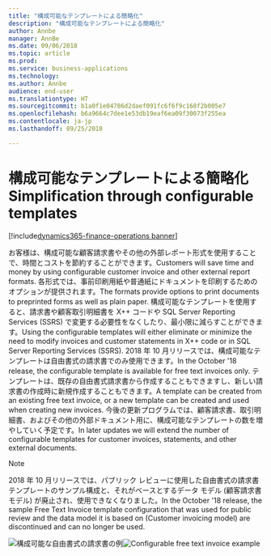 ```yaml
---
title: "構成可能なテンプレートによる簡略化"
description: "構成可能なテンプレートによる簡略化"
author: Annbe
manager: AnnBe
ms.date: 09/06/2018
ms.topic: article
ms.prod: 
ms.service: business-applications
ms.technology: 
ms.author: Annbe
audience: end-user
ms.translationtype: HT
ms.sourcegitcommit: b1a0f1e04786d2daef091fc6f6f9c168f2b005e7
ms.openlocfilehash: b6a9664c7dee1e53db19eaf6ea09f30073f255ea
ms.contentlocale: ja-jp
ms.lasthandoff: 09/25/2018

---
```

#  <a name="simplification-through-configurable-templates"></a><span data-ttu-id="3b872-103">構成可能なテンプレートによる簡略化</span><span class="sxs-lookup"><span data-stu-id="3b872-103">Simplification through configurable templates</span></span> 

[!include[dynamics365-finance-operations banner](../includes/dynamics365-finance-operations.md)]

<span data-ttu-id="3b872-104">お客様は、構成可能な顧客請求書やその他の外部レポート形式を使用することで、時間とコストを節約することができます。</span><span class="sxs-lookup"><span data-stu-id="3b872-104">Customers will save time and money by using configurable customer invoice and other external report formats.</span></span> <span data-ttu-id="3b872-105">各形式では、事前印刷用紙や普通紙にドキュメントを印刷するためのオプションが提供されます。</span><span class="sxs-lookup"><span data-stu-id="3b872-105">The formats provide options to print documents to preprinted forms as well as plain paper.</span></span> <span data-ttu-id="3b872-106">構成可能なテンプレートを使用すると、請求書や顧客取引明細書を X++ コードや SQL Server Reporting Services (SSRS) で変更する必要性をなくしたり、最小限に減らすことができます。</span><span class="sxs-lookup"><span data-stu-id="3b872-106">Using the configurable templates will either eliminate or minimize the need to modify invoices and customer statements in X++ code or in SQL Server Reporting Services (SSRS).</span></span> <span data-ttu-id="3b872-107">2018 年 10 月リリースでは、構成可能なテンプレートは自由書式の請求書でのみ使用できます。</span><span class="sxs-lookup"><span data-stu-id="3b872-107">In the October '18 release, the configurable template is available for free text invoices only.</span></span> <span data-ttu-id="3b872-108">テンプレートは、既存の自由書式請求書から作成することもできますし、新しい請求書の作成時に新規作成することもできます。</span><span class="sxs-lookup"><span data-stu-id="3b872-108">A template can be created from an existing free text invoice, or a new template can be created and used when creating new invoices.</span></span> <span data-ttu-id="3b872-109">今後の更新プログラムでは、顧客請求書、取引明細書、およびその他の外部ドキュメント用に、構成可能なテンプレートの数を増やしていく予定です。</span><span class="sxs-lookup"><span data-stu-id="3b872-109">In later updates we will extend the number of configurable templates for customer invoices, statements, and other external documents.</span></span>

> [!NOTE]
> <span data-ttu-id="3b872-110">2018 年 10 月リリースでは、パブリック レビューに使用した自由書式の請求書テンプレートのサンプル構成と、それがベースとするデータ モデル (顧客請求書モデル) が廃止され、使用できなくなりました。</span><span class="sxs-lookup"><span data-stu-id="3b872-110">In the October '18 release, the sample Free Text Invoice template configuration that was used for public review and the data model it is based on (Customer invoicing model) are discontinued and can no longer be used.</span></span>

<span data-ttu-id="3b872-111">![構成可能な自由書式の請求書の例](media/configurablefti.png "構成可能な自由書式の請求書の例")</span><span class="sxs-lookup"><span data-stu-id="3b872-111">![Configurable free text invoice example](media/configurablefti.png "Configurable free text invoice example")</span></span>

